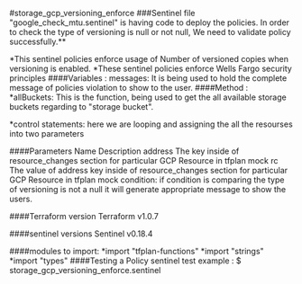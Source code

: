 #storage_gcp_versioning_enforce
###Sentinel file "google_check_mtu.sentinel" is having code to deploy the policies. In order to check the type of versioning is null or not null, We need to validate policy successfully.**

*This sentinel policies enforce usage of Number of versioned copies when versioning is enabled.
*These sentinel policies enforce Wells Fargo security principles
####Variables :
messages: It is being used to hold the complete message of policies violation to show to the user.
####Method :
*allBuckets: This is the function, being used to get the all available storage buckets regarding to "storage bucket".

*control statements: here we are looping and assigning the all the resourses into two parameters

####Parameters
Name	Description
address	The key inside of resource_changes section for particular GCP Resource in tfplan mock
rc	The value of address key inside of resource_changes section for particular GCP Resource in tfplan mock
condition: if condition is comparing the type of versioning is not a null it will generate appropriate message to show the users.

####Terraform version Terraform v1.0.7

####sentinel versions Sentinel v0.18.4

####modules to import:
*import "tfplan-functions"
*import "strings"
*import "types"
####Testing a Policy
 sentinel test <sentinel file>
example : $ storage_gcp_versioning_enforce.sentinel





